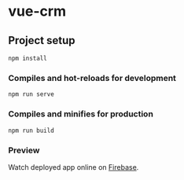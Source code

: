 # vue-crm

## Project setup
```
npm install
```

### Compiles and hot-reloads for development
```
npm run serve
```

### Compiles and minifies for production
```
npm run build
```

### Preview
Watch deployed app online on
[Firebase](https://vue-crm-starter.web.app).
